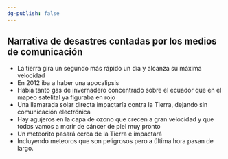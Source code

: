 ```yaml
---
dg-publish: false
---
```

## Narrativa de desastres contadas por los medios de comunicación

- La tierra gira un segundo más rápido un día y alcanza su máxima velocidad
- En 2012 iba a haber una apocalipsis
- Había tanto gas de invernadero concentrado sobre el ecuador que en el mapeo satelital ya figuraba en rojo
- Una llamarada solar directa impactaría contra la Tierra, dejando sin comunicación electrónica
- Hay agujeros en la capa de ozono que crecen a gran velocidad y que todos vamos a morir de cáncer de piel muy pronto
- Un meteorito pasará cerca de la Tierra e impactará
- Incluyendo meteoros que son peligrosos pero a última hora pasan de largo.